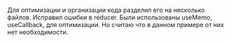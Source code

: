 Для оптимизации и организации кода разделил его на несколько файлов.
Исправил ошибки в reducer.
Были использованы useMemo, useCallback, для оптимизации. Но считаю что в данном примере от них нет необходимости.
